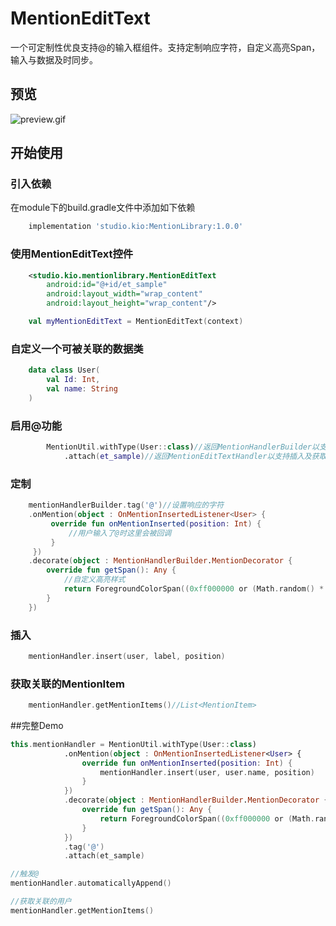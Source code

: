 # MentionEditText

一个可定制性优良支持@的输入框组件。支持定制响应字符，自定义高亮Span，输入与数据及时同步。

## 预览

![preview.gif](./images/preview.gif)

## 开始使用

### 引入依赖

在module下的build.gradle文件中添加如下依赖

```groovy
    implementation 'studio.kio:MentionLibrary:1.0.0'
```

### 使用MentionEditText控件

```xml
    <studio.kio.mentionlibrary.MentionEditText
        android:id="@+id/et_sample"
        android:layout_width="wrap_content"
        android:layout_height="wrap_content"/>
```

```kotlin
    val myMentionEditText = MentionEditText(context)
```

### 自定义一个可被关联的数据类

```kotlin
    data class User(
        val Id: Int,
        val name: String
    )
```

### 启用@功能

```kotlin
        MentionUtil.withType(User::class)//返回MentionHandlerBuilder以支持mention事件及定制
            .attach(et_sample)//返回MentionEditTextHandler以支持插入及获取已关联的mentionItems
```

### 定制

```kotlin
    mentionHandlerBuilder.tag('@')//设置响应的字符
    .onMention(object : OnMentionInsertedListener<User> {
         override fun onMentionInserted(position: Int) {
             //用户输入了@时这里会被回调
         }
     })
    .decorate(object : MentionHandlerBuilder.MentionDecorator {
        override fun getSpan(): Any {
            //自定义高亮样式
            return ForegroundColorSpan((0xff000000 or (Math.random() * Int.MAX_VALUE).toLong()).toInt())
        }
    })
```

### 插入

```kotlin
    mentionHandler.insert(user, label, position)
```

### 获取关联的MentionItem

```kotlin
    mentionHandler.getMentionItems()//List<MentionItem>
```

##完整Demo

```kotlin
this.mentionHandler = MentionUtil.withType(User::class)
            .onMention(object : OnMentionInsertedListener<User> {
                override fun onMentionInserted(position: Int) {
                    mentionHandler.insert(user, user.name, position)
                }
            })
            .decorate(object : MentionHandlerBuilder.MentionDecorator {
                override fun getSpan(): Any {
                    return ForegroundColorSpan((0xff000000 or (Math.random() * Int.MAX_VALUE).toLong()).toInt())
                }
            })
            .tag('@')
            .attach(et_sample)

//触发@
mentionHandler.automaticallyAppend()

//获取关联的用户
mentionHandler.getMentionItems()

```
